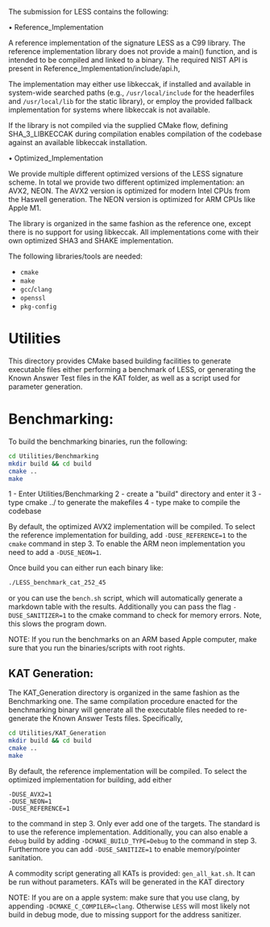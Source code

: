 The submission for LESS contains the following:

• Reference_Implementation

A reference implementation of the signature LESS as a C99 library. The 
reference implementation library does not provide a main() function, and is
intended to be compiled and linked to a binary. The required NIST API is 
present in Reference_Implementation/include/api.h,

The implementation may either use libkeccak, if installed and available in 
system-wide searched paths (e.g., `/usr/local/include` for the headerfiles and
`/usr/local/lib` for the static library), or employ the provided fallback 
implementation for systems where libkeccak is not  available. 

If the library is not compiled via the supplied CMake flow, defining 
SHA_3_LIBKECCAK during compilation enables compilation of the codebase against 
an available libkeccak installation.

• Optimized_Implementation

We provide multiple different optimized versions of the LESS signature scheme.
In total we provide two different optimized implementation: an AVX2, NEON.
The AVX2 version is optimized for modern Intel CPUs from the Haswell generation.
The NEON version is optimized for ARM CPUs like Apple M1. 

The library is organized in the same fashion as the reference one, except there 
is no support for using libkeccak. All implementations come with their own 
optimized SHA3 and SHAKE implementation.

The following libraries/tools are needed:
- `cmake`
- `make`
- `gcc`/`clang`
- `openssl`
- `pkg-config`


Utilities
===========

This directory provides CMake based building facilities to generate executable 
files either performing a benchmark of LESS, or generating the Known Answer 
Test files in the KAT folder, as well as a script used for parameter generation.

Benchmarking:
=============

To build the benchmarking binaries, run the following:
```bash
cd Utilities/Benchmarking
mkdir build && cd build
cmake .. 
make 
```
1 - Enter Utilities/Benchmarking
2 - create a "build" directory and enter it
3 - type cmake ../ to generate the makefiles
4 - type make to compile the codebase

By default, the optimized AVX2 implementation will be compiled. To select the
reference implementation for building, add `-DUSE_REFERENCE=1` to the `cmake`
command in step 3. To enable the ARM neon implementation you need to add a 
`-DUSE_NEON=1`.

Once build you can either run each binary like:
```bash
./LESS_benchmark_cat_252_45
```
or you can use the `bench.sh` script, which will automatically generate a markdown
table with the results. Additionally you can pass the flag `-DUSE_SANITIZER=1` to 
the cmake command to check for memory errors. Note, this slows the program down.

NOTE: If you run the benchmarks on an ARM based Apple computer, make sure that
    you run the binaries/scripts with root rights.

KAT Generation:
--------------

The KAT_Generation directory is organized in the same fashion as the
Benchmarking one. The same compilation procedure enacted for the benchmarking 
binary will generate all the executable files needed to re-generate the Known 
Answer Tests files. Specifically,
```bash
cd Utilities/KAT_Generation
mkdir build && cd build
cmake .. 
make 
```

By default, the reference implementation will be compiled. To select the 
optimized implementation for building, add either 
```
-DUSE_AVX2=1
-DUSE_NEON=1
-DUSE_REFERENCE=1
```

to the command in step 3. Only ever add one of the targets. The standard is to 
use the reference implementation. Additionally, you can also enable a `debug` 
build by adding `-DCMAKE_BUILD_TYPE=Debug` to the command in step 3. Furthermore
you can add `-DUSE_SANITIZE=1` to enable memory/pointer sanitation.

A commodity script generating all KATs is provided: `gen_all_kat.sh`. It can be 
run without parameters. KATs will be generated in the KAT directory

NOTE: If you are on a apple system: make sure that you use clang, by appending
    `-DCMAKE_C_COMPILER=clang`. Otherwise `LESS` will most likely not build in 
    debug mode, due to missing support for the address sanitizer.
